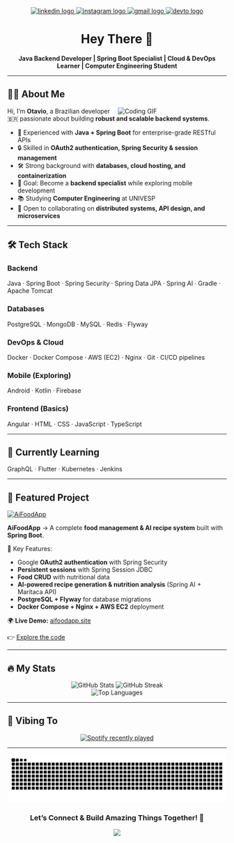 <div align="center">
  <a href="https://www.linkedin.com/in/otavioximarelli/" target="_blank">
    <img src="https://img.shields.io/static/v1?message=LinkedIn&logo=linkedin&label=&color=0077B5&logoColor=white&labelColor=&style=for-the-badge" height="25" alt="linkedin logo"  />
  </a>
  <a href="https://www.instagram.com/otavio.ximarelli.dev/" target="_blank">
    <img src="https://img.shields.io/static/v1?message=Instagram&logo=instagram&label=&color=E4405F&logoColor=white&labelColor=&style=for-the-badge" height="25" alt="instagram logo"  />
  </a>
  <a href="mailto:otavio.ximarelli@gmail.com" target="_blank">
    <img src="https://img.shields.io/static/v1?message=Gmail&logo=gmail&label=&color=D14836&logoColor=white&labelColor=&style=for-the-badge" height="25" alt="gmail logo"  />
  </a>
  <a href="https://dev.to/otavioximarelli" target="_blank">
    <img src="https://img.shields.io/static/v1?message=Dev.to&logo=dev.to&label=&color=0A0A0A&logoColor=white&labelColor=&style=for-the-badge" height="25" alt="devto logo"  />
  </a>
</div>

# <h1 align="center">Hey There 👋</h1>

<div align="center">
  <b>Java Backend Developer | Spring Boot Specialist | Cloud & DevOps Learner | Computer Engineering Student</b>
</div>

---

## 👨‍💻 About Me  

<img align="right" width="250" src="https://media.giphy.com/media/SWoSkN6DxTszqIKEqv/giphy.gif" alt="Coding GIF" />

Hi, I’m **Otavio**, a Brazilian developer 🇧🇷 passionate about building **robust and scalable backend systems**.  

- 🚀 Experienced with **Java + Spring Boot** for enterprise-grade RESTful APIs  
- 🔒 Skilled in **OAuth2 authentication, Spring Security & session management**  
- 🛠️ Strong background with **databases, cloud hosting, and containerization**  
- 🎯 Goal: Become a **backend specialist** while exploring mobile development  
- 📚 Studying **Computer Engineering** at UNIVESP  
- 🤝 Open to collaborating on **distributed systems, API design, and microservices**  

---

## 🛠️ Tech Stack  

### Backend  
Java · Spring Boot · Spring Security · Spring Data JPA · Spring AI · Gradle · Apache Tomcat  

### Databases  
PostgreSQL · MongoDB · MySQL · Redis · Flyway  

### DevOps & Cloud  
Docker · Docker Compose · AWS (EC2) · Nginx · Git · CI/CD pipelines  

### Mobile (Exploring)  
Android · Kotlin · Firebase  

### Frontend (Basics)  
Angular · HTML · CSS · JavaScript · TypeScript  

---

## 🌱 Currently Learning  
GraphQL · Flutter · Kubernetes · Jenkins  

---

## 🚀 Featured Project  

<a href="https://github.com/OtavioXimarelli/AiFoodApp">
  <img src="https://img.shields.io/badge/AiFoodApp%20-Spring%20Boot%20%7C%20OAuth2%20%7C%20PostgreSQL-green?style=for-the-badge" alt="AiFoodApp" />
</a>  

**AiFoodApp** → A complete **food management & AI recipe system** built with **Spring Boot**.  

🔑 Key Features:  
- Google **OAuth2 authentication** with Spring Security  
- **Persistent sessions** with Spring Session JDBC  
- **Food CRUD** with nutritional data  
- **AI-powered recipe generation & nutrition analysis** (Spring AI + Maritaca API)  
- **PostgreSQL + Flyway** for database migrations  
- **Docker Compose + Nginx + AWS EC2** deployment  

🌍 **Live Demo:** [aifoodapp.site](https://aifoodapp.site)  

👉 [Explore the code](https://github.com/OtavioXimarelli/AiFoodApp)  


---

## 🔥 My Stats  

<div align="center">
  <img src="https://github-readme-stats.vercel.app/api?username=OtavioXimarelli&theme=tokyonight&show_icons=true&hide_border=true&count_private=true" alt="GitHub Stats" />
  <img src="https://github-readme-streak-stats.herokuapp.com/?user=OtavioXimarelli&theme=tokyonight&hide_border=true" alt="GitHub Streak" />
</div>

<div align="center">
  <img src="https://github-readme-stats.vercel.app/api/top-langs/?username=OtavioXimarelli&theme=tokyonight&show_icons=true&hide_border=true&layout=compact" alt="Top Languages" />
</div>

---

## 🎵 Vibing To  

<div align="center">
  <a href="https://open.spotify.com/user/2dcq8odlva885v4zs80n9tam6">
    <img src="https://spotify-recently-played-readme.vercel.app/api?user=2dcq8odlva885v4zs80n9tam6&count=5" alt="Spotify recently played" />
  </a>
</div>

---

<img src="https://raw.githubusercontent.com/OtavioXimarelli/OtavioXimarelli/output/snake.svg" alt="Snake animation" />

<div align="center">
  <h3>Let’s Connect & Build Amazing Things Together! 🚀</h3>
  <img src="https://profile-counter.glitch.me/OtavioXimarelli/count.svg?" />
</div>
